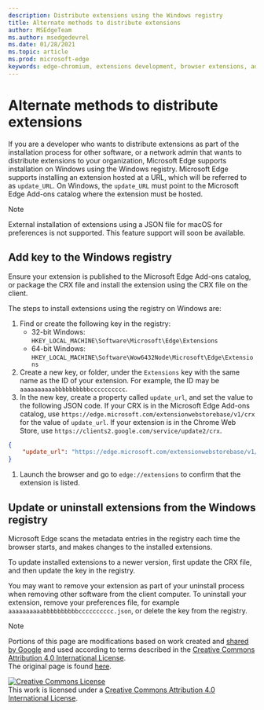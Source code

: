 ```yaml
---
description: Distribute extensions using the Windows registry
title: Alternate methods to distribute extensions
author: MSEdgeTeam
ms.author: msedgedevrel
ms.date: 01/28/2021
ms.topic: article
ms.prod: microsoft-edge
keywords: edge-chromium, extensions development, browser extensions, add-ons, partner center, developer
---
```


# Alternate methods to distribute extensions  

If you are a developer who wants to distribute extensions as part of the installation process for other software, or a network admin that wants to distribute extensions to your organization, Microsoft Edge supports installation on Windows using the Windows registry. Microsoft Edge supports installing an extension hosted at a URL, which will be referred to as `update_URL`.  On Windows, the `update_URL` must point to the Microsoft Edge Add-ons catalog where the extension must be hosted.  

> [!NOTE]
> External installation of extensions using a JSON file for macOS <!--and Linux--> for preferences is not supported.  This feature support will soon be available.

## Add key to the Windows registry  

Ensure your extension is published to the Microsoft Edge Add-ons catalog, or package the CRX file and install the extension using the CRX file on the client.  

The steps to install extensions using the registry on Windows are:  

1.   Find or create the following key in the registry:  
     *   32-bit Windows:  `HKEY_LOCAL_MACHINE\Software\Microsoft\Edge\Extensions`  
     *   64-bit Windows:  `HKEY_LOCAL_MACHINE\Software\Wow6432Node\Microsoft\Edge\Extensions`  
1.   Create a new key, or folder, under the `Extensions` key with the same name as the ID of your extension. For example, the ID may be `aaaaaaaaaabbbbbbbbbbcccccccccc`.  
1.   In the new key, create a property called `update_url`, and set the value to the following JSON code. If your CRX is in the Microsoft Edge Add-ons catalog, use `https://edge.microsoft.com/extensionwebstorebase/v1/crx` for the value of `update_url`. If your extension is in the Chrome Web Store, use `https://clients2.google.com/service/update2/crx`.  
    
```JSON  
{
    "update_url": "https://edge.microsoft.com/extensionwebstorebase/v1/crx"
}
```  
  
1.   Launch the browser and go to `edge://extensions` to confirm that the extension is listed.  

## Update or uninstall extensions from the Windows registry  

Microsoft Edge scans the metadata entries in the registry each time the browser starts, and makes changes to the installed extensions.   

To update installed extensions to a newer version, first update the CRX file, and then update the key in the registry.  

You may want to remove your extension as part of your uninstall process when removing other software from the client computer. To uninstall your extension, remove your preferences file, for example `aaaaaaaaaabbbbbbbbbbcccccccccc.json`, or delete the key from the registry.  

<!-- image links -->  

<!-- links -->  

> [!NOTE]
> Portions of this page are modifications based on work created and [shared by Google][GoogleSitePolicies] and used according to terms described in the [Creative Commons Attribution 4.0 International License][CCA4IL].  
> The original page is found [here](https://developer.chrome.com/apps/external_extensions).  

[![Creative Commons License][CCby4Image]][CCA4IL]  
This work is licensed under a [Creative Commons Attribution 4.0 International License][CCA4IL].  

[CCA4IL]: https://creativecommons.org/licenses/by/4.0  
[CCby4Image]: https://i.creativecommons.org/l/by/4.0/88x31.png  
[GoogleSitePolicies]: https://developers.google.com/terms/site-policies
